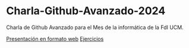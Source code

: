 # Charla-Github-Avanzado-2024

Charla de Github Avanzado para el Mes de la informática de la FdI UCM.

[Presentación en formato web](alk222.github.io/Charla-Github-Avanzado-2024/index.md)
[Ejercicios](https://github.com/ALK222/Ejercicios-Charla-Github-Avanzado-2024/)
